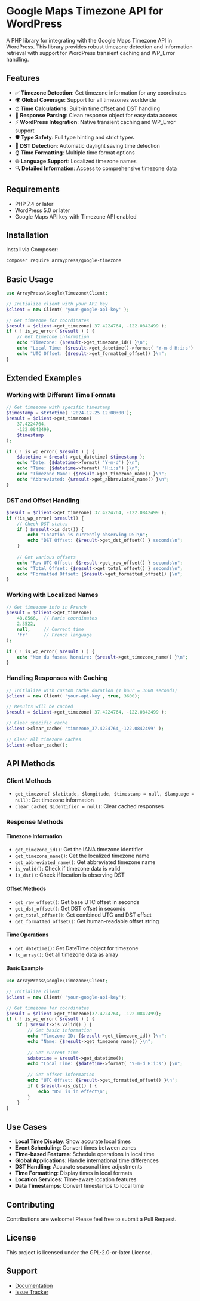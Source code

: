 # Google Maps Timezone API for WordPress

A PHP library for integrating with the Google Maps Timezone API in WordPress. This library provides robust timezone detection and information retrieval with support for WordPress transient caching and WP_Error handling.

## Features

- ✅ **Timezone Detection**: Get timezone information for any coordinates
- 🌍 **Global Coverage**: Support for all timezones worldwide
- ⏰ **Time Calculations**: Built-in time offset and DST handling
- 🔄 **Response Parsing**: Clean response object for easy data access
- ⚡ **WordPress Integration**: Native transient caching and WP_Error support
- 🛡️ **Type Safety**: Full type hinting and strict types
- 📅 **DST Detection**: Automatic daylight saving time detection
- ⌚ **Time Formatting**: Multiple time format options
- 🌐 **Language Support**: Localized timezone names
- 🔍 **Detailed Information**: Access to comprehensive timezone data

## Requirements

- PHP 7.4 or later
- WordPress 5.0 or later
- Google Maps API key with Timezone API enabled

## Installation

Install via Composer:

```bash
composer require arraypress/google-timezone
```

## Basic Usage

```php
use ArrayPress\Google\Timezone\Client;

// Initialize client with your API key
$client = new Client( 'your-google-api-key' );

// Get timezone for coordinates
$result = $client->get_timezone( 37.4224764, -122.0842499 );
if ( ! is_wp_error( $result ) ) {
    // Get timezone information
    echo "Timezone: {$result->get_timezone_id() }\n";
    echo "Local Time: {$result->get_datetime()->format( 'Y-m-d H:i:s') }\n";
    echo "UTC Offset: {$result->get_formatted_offset() }\n";
}
```

## Extended Examples

### Working with Different Time Formats

```php
// Get timezone with specific timestamp
$timestamp = strtotime( '2024-12-25 12:00:00');
$result = $client->get_timezone(
    37.4224764,
    -122.0842499,
    $timestamp
);

if ( ! is_wp_error( $result ) ) {
    $datetime = $result->get_datetime( $timestamp );
    echo "Date: {$datetime->format( 'Y-m-d') }\n";
    echo "Time: {$datetime->format( 'H:i:s') }\n";
    echo "Timezone Name: {$result->get_timezone_name() }\n";
    echo "Abbreviated: {$result->get_abbreviated_name() }\n";
}
```

### DST and Offset Handling

```php
$result = $client->get_timezone( 37.4224764, -122.0842499 );
if (!is_wp_error( $result)) {
    // Check DST status
    if ( $result->is_dst()) {
        echo "Location is currently observing DST\n";
        echo "DST Offset: {$result->get_dst_offset() } seconds\n";
    }
    
    // Get various offsets
    echo "Raw UTC Offset: {$result->get_raw_offset() } seconds\n";
    echo "Total Offset: {$result->get_total_offset() } seconds\n";
    echo "Formatted Offset: {$result->get_formatted_offset() }\n";
}
```

### Working with Localized Names

```php
// Get timezone info in French
$result = $client->get_timezone(
    48.8566,  // Paris coordinates
    2.3522,
    null,     // Current time
    'fr'      // French language
);

if ( ! is_wp_error( $result ) ) {
    echo "Nom du fuseau horaire: {$result->get_timezone_name() }\n";
}
```

### Handling Responses with Caching

```php
// Initialize with custom cache duration (1 hour = 3600 seconds)
$client = new Client( 'your-api-key', true, 3600);

// Results will be cached
$result = $client->get_timezone( 37.4224764, -122.0842499 );

// Clear specific cache
$client->clear_cache( 'timezone_37.4224764_-122.0842499' );

// Clear all timezone caches
$client->clear_cache();
```

## API Methods

### Client Methods

* `get_timezone( $latitude, $longitude, $timestamp = null, $language = null)`: Get timezone information
* `clear_cache( $identifier = null)`: Clear cached responses

### Response Methods

#### Timezone Information
* `get_timezone_id()`: Get the IANA timezone identifier
* `get_timezone_name()`: Get the localized timezone name
* `get_abbreviated_name()`: Get abbreviated timezone name
* `is_valid()`: Check if timezone data is valid
* `is_dst()`: Check if location is observing DST

#### Offset Methods
* `get_raw_offset()`: Get base UTC offset in seconds
* `get_dst_offset()`: Get DST offset in seconds
* `get_total_offset()`: Get combined UTC and DST offset
* `get_formatted_offset()`: Get human-readable offset string

#### Time Operations
* `get_datetime()`: Get DateTime object for timezone
* `to_array()`: Get all timezone data as array

#### Basic Example
```php
use ArrayPress\Google\Timezone\Client;

// Initialize client
$client = new Client( 'your-google-api-key');

// Get timezone for coordinates
$result = $client->get_timezone(37.4224764, -122.0842499);
if ( ! is_wp_error( $result ) ) {
    if ( $result->is_valid() ) {
        // Get basic information
        echo "Timezone ID: {$result->get_timezone_id() }\n";
        echo "Name: {$result->get_timezone_name() }\n";
        
        // Get current time
        $datetime = $result->get_datetime();
        echo "Local Time: {$datetime->format( 'Y-m-d H:i:s') }\n";
        
        // Get offset information
        echo "UTC Offset: {$result->get_formatted_offset() }\n";
        if ( $result->is_dst() ) {
            echo "DST is in effect\n";
        }
    }
}
```

## Use Cases

* **Local Time Display**: Show accurate local times
* **Event Scheduling**: Convert times between zones
* **Time-based Features**: Schedule operations in local time
* **Global Applications**: Handle international time differences
* **DST Handling**: Accurate seasonal time adjustments
* **Time Formatting**: Display times in local formats
* **Location Services**: Time-aware location features
* **Data Timestamps**: Convert timestamps to local time

## Contributing

Contributions are welcome! Please feel free to submit a Pull Request.

## License

This project is licensed under the GPL-2.0-or-later License.

## Support

- [Documentation](https://github.com/arraypress/google-timezone)
- [Issue Tracker](https://github.com/arraypress/google-timezone/issues)